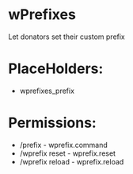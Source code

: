 # wPrefixes
Let donators set their custom prefix

# PlaceHolders:
- wprefixes_prefix

# Permissions:
- /prefix <prefix> - wprefix.command
- /wprefix reset <target> - wprefix.reset
- /wprefix reload - wprefix.reload
